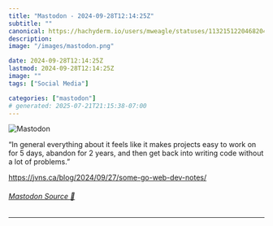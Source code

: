```yaml
---
title: "Mastodon - 2024-09-28T12:14:25Z"
subtitle: ""
canonical: https://hachyderm.io/users/mweagle/statuses/113215122046820476
description:
image: "/images/mastodon.png"

date: 2024-09-28T12:14:25Z
lastmod: 2024-09-28T12:14:25Z
image: ""
tags: ["Social Media"]

categories: ["mastodon"]
# generated: 2025-07-21T21:15:38-07:00
---
```

![Mastodon](/images/mastodon.png)

<p>“In general everything about it feels like it makes projects easy to work on for 5 days, abandon for 2 years, and then get back into writing code without a lot of problems.”</p><p><a href="https://jvns.ca/blog/2024/09/27/some-go-web-dev-notes/" target="_blank" rel="nofollow noopener noreferrer" translate="no"><span class="invisible">https://</span><span class="ellipsis">jvns.ca/blog/2024/09/27/some-g</span><span class="invisible">o-web-dev-notes/</span></a></p>


###### [Mastodon Source 🐘](https://hachyderm.io/@mweagle/113215122046820476)

___
